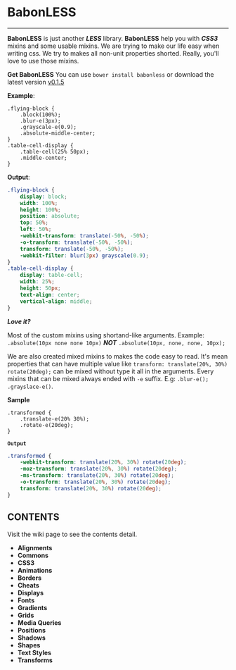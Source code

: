 # **BabonLESS**
---------------

**BabonLESS** is just another ***LESS*** library. **BabonLESS** help you with ***CSS3*** mixins and some usable mixins. We are trying to make our life easy when writing css. We try to makes all non-unit properties shorted. Really, you'll love to use those mixins.

**Get BabonLESS**
You can use `bower install babonless` or download the latest version [v0.1.5]() 


**Example**:
```less
.flying-block {
    .block(100%);
    .blur-e(3px);
    .grayscale-e(0.9);
    .absolute-middle-center;
}
.table-cell-display {
    .table-cell(25% 50px);
    .middle-center;
}
```
<b>Output</b>:
```css
.flying-block {
	display: block;
	width: 100%;
	height: 100%;
	position: absolute;
	top: 50%;
	left: 50%;
	-webkit-transform: translate(-50%, -50%);
	-o-transform: translate(-50%, -50%);
	transform: translate(-50%, -50%);
	-webkit-filter: blur(3px) grayscale(0.9);
}
.table-cell-display {
    display: table-cell;
    width: 25%;
    height: 50px;
    text-align: center;
    vertical-align: middle;
}
```

***Love it?***

Most of the custom mixins using shortand-like arguments. Example:
`.absolute(10px none none 10px)` ***NOT*** `.absolute(10px, none, none, 10px);`

We are also created mixed mixins to makes the code easy to read. It's mean properties that can have multiple value like `transform: translate(20%, 30%) rotate(20deg);` can be mixed without type it all in the arguments. Every mixins that can be mixed always ended with `-e` suffix. E.g: `.blur-e();` `.grayslace-e()`.

**Sample**
```less
.transformed {
    .translate-e(20% 30%);
    .rotate-e(20deg);
}
```

**`Output`**
```css
.transformed {
    -webkit-transform: translate(20%, 30%) rotate(20deg);
    -moz-transform: translate(20%, 30%) rotate(20deg);
    -ms-transform: translate(20%, 30%) rotate(20deg);
    -o-transform: translate(20%, 30%) rotate(20deg);
    transform: translate(20%, 30%) rotate(20deg);
}
```

## **CONTENTS**
Visit the wiki page to see the contents detail.

- **Alignments**
- **Commons**
- **CSS3**
- **Animations**
- **Borders**
- **Cheats**
- **Displays**
- **Fonts**
- **Gradients**
- **Grids**
- **Media Queries**
- **Positions**
- **Shadows**
- **Shapes**
- **Text Styles**
- **Transforms**
